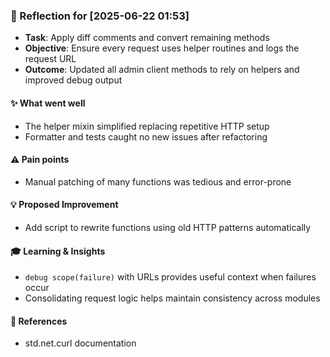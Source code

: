 ### :book: Reflection for [2025-06-22 01:53]
- **Task**: Apply diff comments and convert remaining methods
- **Objective**: Ensure every request uses helper routines and logs the request URL
- **Outcome**: Updated all admin client methods to rely on helpers and improved debug output

#### :sparkles: What went well
- The helper mixin simplified replacing repetitive HTTP setup
- Formatter and tests caught no new issues after refactoring

#### :warning: Pain points
- Manual patching of many functions was tedious and error-prone

#### :bulb: Proposed Improvement
- Add script to rewrite functions using old HTTP patterns automatically

#### :mortar_board: Learning & Insights
- `debug scope(failure)` with URLs provides useful context when failures occur
- Consolidating request logic helps maintain consistency across modules

#### :link: References
- std.net.curl documentation
